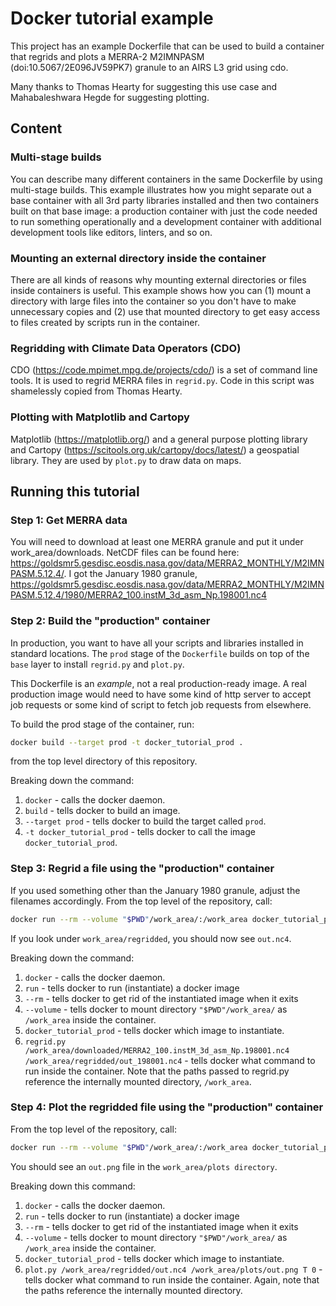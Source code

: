 # Docker tutorial example

This project has an example Dockerfile that can be used to build a container
that regrids and plots a MERRA-2 M2IMNPASM (doi:10.5067/2E096JV59PK7) granule
to an AIRS L3 grid using cdo.

Many thanks to Thomas Hearty for suggesting this use case and Mahabaleshwara
Hegde for suggesting plotting.

## Content

### Multi-stage builds

You can describe many different containers in the same Dockerfile by using
multi-stage builds. This example illustrates how you might separate out
a base container with all 3rd party libraries installed and then two
containers built on that base image: a production container with just the
code needed to run something operationally and a development container with
additional development tools like editors, linters, and so on.

### Mounting an external directory inside the container

There are all kinds of reasons why mounting external directories or files
inside containers is useful. This example shows how you can (1) mount a
directory with large files into the container so you don't have to make
unnecessary copies and (2) use that mounted directory to get easy access to
files created by scripts run in the container.

### Regridding with Climate Data Operators (CDO)

CDO (https://code.mpimet.mpg.de/projects/cdo/) is a set of command line tools.
It is used to regrid MERRA files in `regrid.py`. Code in this script was
shamelessly copied from Thomas Hearty.

### Plotting with Matplotlib and Cartopy

Matplotlib (https://matplotlib.org/) and a general purpose plotting library and
Cartopy (https://scitools.org.uk/cartopy/docs/latest/) a geospatial library.
They are used by `plot.py` to draw data on maps.

## Running this tutorial

### Step 1: Get MERRA data

You will need to download at least one MERRA granule and put it under work_area/downloads.
NetCDF files can be found here:
https://goldsmr5.gesdisc.eosdis.nasa.gov/data/MERRA2_MONTHLY/M2IMNPASM.5.12.4/.
I got the January 1980 granule,
https://goldsmr5.gesdisc.eosdis.nasa.gov/data/MERRA2_MONTHLY/M2IMNPASM.5.12.4/1980/MERRA2_100.instM_3d_asm_Np.198001.nc4

### Step 2: Build the "production" container

In production, you want to have all your scripts and libraries installed in
standard locations. The `prod` stage of the `Dockerfile` builds on top
of the `base` layer to install `regrid.py` and `plot.py`.

This Dockerfile is an _example_, not a real production-ready image. A real
production image would need to have some kind of http server to accept job
requests or some kind of script to fetch job requests from elsewhere.

To build the prod stage of the container, run:

```bash
docker build --target prod -t docker_tutorial_prod .
```

from the top level directory of this repository.

Breaking down the command:

1. `docker` - calls the docker daemon.
2. `build` - tells docker to build an image.
3. `--target prod` - tells docker to build the target called `prod`.
4. `-t docker_tutorial_prod` - tells docker to call the image
`docker_tutorial_prod`.

### Step 3: Regrid a file using the "production" container

If you used something other than the January 1980 granule, adjust the filenames
accordingly. From the top level of the repository, call:

```bash
docker run --rm --volume "$PWD"/work_area/:/work_area docker_tutorial_prod regrid.py /work_area/downloaded/MERRA2_100.instM_3d_asm_Np.198001.nc4 /work_area/regridded/out.nc4
```

If you look under `work_area/regridded`, you should now see `out.nc4`.

Breaking down the command:

1. `docker` - calls the docker daemon.
2. `run` - tells docker to run (instantiate) a docker image
3. `--rm` - tells docker to get rid of the instantiated image when it exits
4. `--volume` - tells docker to mount directory `"$PWD"/work_area/` as
`/work_area` inside the container.
5. `docker_tutorial_prod` - tells docker which image to instantiate.
6. `regrid.py /work_area/downloaded/MERRA2_100.instM_3d_asm_Np.198001.nc4 /work_area/regridded/out_198001.nc4` -
tells docker what command to run inside the container. Note that the paths
passed to regrid.py reference the internally mounted directory, `/work_area`.

### Step 4: Plot the regridded file using the "production" container

From the top level of the repository, call:

```bash
docker run --rm --volume "$PWD"/work_area/:/work_area docker_tutorial_prod plot.py /work_area/regridded/out.nc4 /work_area/plots/out.png T 0
```

You should see an `out.png` file in the `work_area/plots directory`.

Breaking down this command:

1. `docker` - calls the docker daemon.
2. `run` - tells docker to run (instantiate) a docker image
3. `--rm` - tells docker to get rid of the instantiated image when it exits
4. `--volume` - tells docker to mount directory `"$PWD"/work_area/` as
`/work_area` inside the container.
5. `docker_tutorial_prod` - tells docker which image to instantiate.
6. `plot.py /work_area/regridded/out.nc4 /work_area/plots/out.png T 0` -
tells docker what command to run inside the container. Again, note that the
paths reference the internally mounted directory.
